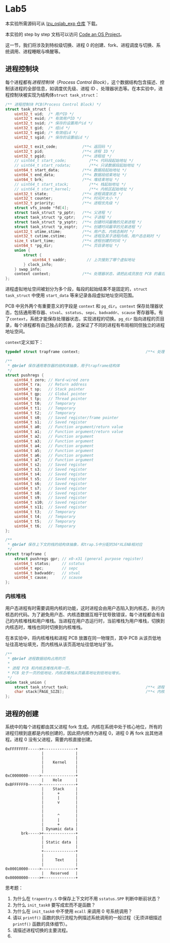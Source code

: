 # Lab5

本实验所需源码可从 [lzu_oslab_exp 仓库](https://git.neko.ooo/LZU-OSLab/lzu_oslab_exp) 下载。

本实验的 step by step 文档可以访问 [Code an OS Project](https://lzu-oslab.github.io/step_by_step_doc/)。

这一节，我们将涉及到特权级切换、进程 0 的创建、fork、进程调度与切换、系统调用、进程睡眠与唤醒等。

## 进程控制块

每个进程都有*进程控制块*（*Process Control Block*），这个数据结构包含描述、控制该进程的全部信息，如调度优先级、进程 ID 、处理器状态等。在本实验中，进程控制块被实现为结构体`struct task_struct`：

```c
/** 进程控制块 PCB(Process Control Block) */
struct task_struct {
    uint32_t uid;  /* 用户ID */
    uint32_t euid; /* 有效用户ID */
    uint32_t suid; /* 保存的设置用户id */
    uint32_t gid;  /* 组id */
    uint32_t egid; /* 有效组id */
    uint32_t sgid; /* 保存的设置组id */

    uint32_t exit_code;           /**< 返回码 */
    uint32_t pid;                 /**< 进程 ID */
    uint32_t pgid;                /**< 进程组 */
    // uint64_t start_code;          /**< 代码段起始地址 */
    // uint64_t start_rodata;        /**< 只读数据段起始地址 */
    uint64_t start_data;          /**< 数据段起始地址 */
    uint64_t end_data;            /**< 数据段结束地址 */
    uint64_t brk;                 /**< 堆结束地址 */
    // uint64_t start_stack;         /**< 栈起始地址 */
    // uint64_t start_kernel;        /**< 内核区起始地址 */
    uint32_t state;               /**< 进程调度状态 */
    uint32_t counter;             /**< 时间片大小 */
    uint32_t priority;            /**< 进程优先级 */
    struct vfs_inode *fd[4];
    struct task_struct *p_pptr;   /**< 父进程 */
    struct task_struct *p_cptr;   /**< 子进程 */
    struct task_struct *p_ysptr;  /**< 创建时间最晚的兄弟进程 */
    struct task_struct *p_osptr;  /**< 创建时间最早的兄弟进程 */
    uint32_t utime,stime;         /**< 用户态、内核态耗时 */
    uint32_t cutime,cstime;       /**< 进程及其子进程内核、用户态总耗时 */
    size_t start_time;            /**< 进程创建的时间 */
    uint64_t *pg_dir;             /**< 页目录地址 */
    union {
        struct {
            uint64_t vaddr;         // 上次搜到了哪个虚拟地址
        } clock_info;
    } swap_info;
    context context;              /**< 处理器状态，请把此成员放在 PCB 的最后 */
};
```

进程虚拟地址空间被划分为多个段，每段的起始结束不是固定的，`struct task_struct` 中使用 `start_data` 等来记录各段虚拟地址空间范围。

PCB 中另外两个有重要意义的字段是 `context` 和 `pg_dir`。`context` 保存处理器状态，包括通用寄存器、`stval`、`sstatus`、`sepc`、`badvaddr`、`scause` 寄存器等。有了`context`，系统才能保存处理器状态，实现进程的切换。`pg_dir` 指向进程的页目录，每个进程都有自己独占的页表，这保证了不同的进程有布局相同但独立的进程地址空间。

`context`定义如下：

```c
typedef struct trapframe context;                             /**< 处理器上下文 */

/**
 * @brief 保存通用寄存器的结构体抽象，用于trapframe结构体
 */
struct pushregs {
    uint64_t zero; // Hard-wired zero
    uint64_t ra;   // Return address
    uint64_t sp;   // Stack pointer
    uint64_t gp;   // Global pointer
    uint64_t tp;   // Thread pointer
    uint64_t t0;   // Temporary
    uint64_t t1;   // Temporary
    uint64_t t2;   // Temporary
    uint64_t s0;   // Saved register/frame pointer
    uint64_t s1;   // Saved register
    uint64_t a0;   // Function argument/return value
    uint64_t a1;   // Function argument/return value
    uint64_t a2;   // Function argument
    uint64_t a3;   // Function argument
    uint64_t a4;   // Function argument
    uint64_t a5;   // Function argument
    uint64_t a6;   // Function argument
    uint64_t a7;   // Function argument
    uint64_t s2;   // Saved register
    uint64_t s3;   // Saved register
    uint64_t s4;   // Saved register
    uint64_t s5;   // Saved register
    uint64_t s6;   // Saved register
    uint64_t s7;   // Saved register
    uint64_t s8;   // Saved register
    uint64_t s9;   // Saved register
    uint64_t s10;  // Saved register
    uint64_t s11;  // Saved register
    uint64_t t3;   // Temporary
    uint64_t t4;   // Temporary
    uint64_t t5;   // Temporary
    uint64_t t6;   // Temporary
};

/**
 * @brief 保存上下文的栈的结构体抽象，和trap.S中分配的36*XLENB相对应
 */
struct trapframe {
    struct pushregs gpr; // x0-x31 (general purpose register)
    uint64_t status;     // sstatus
    uint64_t epc;        // sepc
    uint64_t badvaddr;   // stval
    uint64_t cause;      // scause
};
```

### 内核堆栈

用户态进程有时需要调用内核的功能，这时进程会由用户态陷入到内核态，执行内核态的代码。为了避免用户态、内核态数据互相干扰导致错误，每个进程都会有自己的内核堆栈和用户堆栈。当进程在用户态运行时，当前堆栈为用户堆栈，切换到内核态时，堆栈也同时切换到内核堆栈。

在本实验中，将内核堆栈和进程 PCB 放置在同一物理页，其中 PCB 从该页低地址往高地址填充，而内核栈从该页高地址往低地址扩张。

```c
/**
 * @brief 进程数据结构占用的页
 *
 * 进程 PCB 和内核态堆栈共用一页。
 * PCB 处于一页的低地址，内核态堆栈从页最高地址到低地址增长。
 */
union task_union {
    struct task_struct task;                                  /**< 进程控制块 */
    char stack[PAGE_SIZE];                                    /**< 内核态堆栈 */
};
```

## 进程的创建

系统中的每个进程都由其父进程 fork 生成。内核在系统中处于核心地位，所有的进程归根到底都是内核创建的，因此把内核作为进程 0，进程 0 再 fork 出其他进程。进程 0 没有父进程，需要内核直接创建。

```
0xFFFFFFFF----->+--------------+
                |              |
                |              |
                |    Kernel    |
                |              |
                |              |
0xC0000000----->---------------+
                |    Hole      |
0xBFFFFFF0----->---------------+
                |    Stack     |
                |      +       |
                |      |       |
                |      v       |
                |              |
                |              |
                |      ^       |
                |      |       |
                |      +       |
                | Dynamic data |
       brk----->+--------------+
                |              |
                | Static data  |
                |              |
                +--------------+
                |              |
                |     Text     |
                |              |
0x00010000----->---------------+
                |   Reserved   |
0x00000000----->+--------------+
```

思考题：

1. 为什么在 `trapentry.S` 中保存上下文时不用 `sstatus.SPP` 判断中断前状态？
2. 为什么 `init_task0` 要写成宏而不是函数？
3. 为什么在 `init_task0` 中不使用 `ecall` 来调用 0 号系统调用？
4. 请以 `printf()` 函数的执行流程为例描述系统调用的一般过程（无须详细描述 `printf()` 函数的具体细节）。
5. 请描述进程切换的主要流程。
6. 